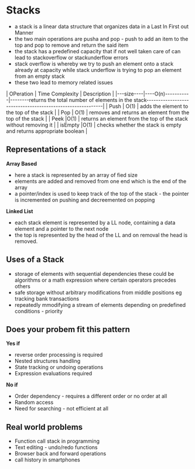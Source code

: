 # Stacks
- a stack is a linear data structure that organizes data in a Last In First out Manner
- the two main operations are pusha and pop - push to add an item to the top and pop to remove and return the said item
- the stack has a predefined capacity that if not well taken care of can lead to stackoverflow or stackunderflow errors
- stack overflow is whereby we try to push an element onto a stack already at capacity while stack underflow is trying to pop an element from an empty stack
- these two lead to memory related issues

| OPeration | Time Complexity | Description                                                       |
|---size----|----O(n)-----------|--------returns the total number of elements in the stack-----------------------------------------------------------|
| Push      | O(1)          | adds the element to the top of the stack                          |
| Pop       | O(1)          | removes and returns an element from the top of the stack          |
| Peek      |O(1)               | returns an element from the top of the stack without removing it  |
| isEmpty   |O(1)               | checks whether the stack is empty and returns appropriate boolean |


## Representations of a stack
**Array Based**
- here a stack is represented by an array of fied size
- elements are added and removed from one end which is the end of the array
- a pointer/index is used to keep track of the top of the stack - the pointer is incremented on pushing and decreemented on popping

**Linked List**
- each stack element is represented by a LL node, containing a data element and a pointer to the next node
- the top is represented by the head of the LL and on removal the head is removed.

## Uses of a Stack
- storage of elements with sequential dependencies these could be algorithms or a math expression where certain operators precedes others
- safe storage without arbitrary modifications from middle positions eg tracking bank transactions
- repeatedly mmodifying a stream of elements depending on predefined conditions - priority

## Does your probem fit this pattern
**Yes if**
- reverse order processing is required
- Nested structures handling
- State tracking or undoing operations
- Expression evaluations required

**No if**
- Order dependency - requires a different order or no order at all
- Random access
- Need for searching -  not efficient at all

## Real world problems
- Function call stack in programming
- Text editing - undo/redo functions
- Browser back and forward operations
- call history in smartphones









